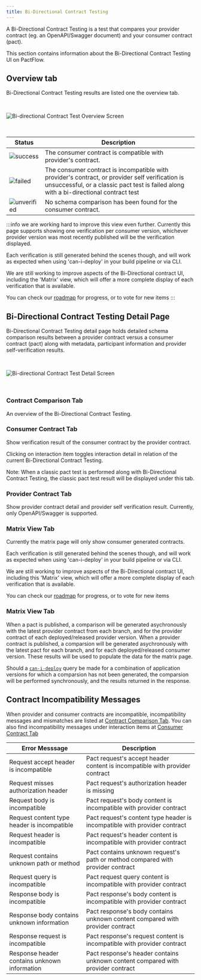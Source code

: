 ```yaml
---
title: Bi-Directional Contract Testing
---
```


A Bi-Directional Contract Testing is a test that compares your provider contract (eg. an OpenAPI/Swagger document) and your consumer contract (pact).

This section contains information about the Bi-Directional Contract Testing UI on PactFlow.

## Overview tab

Bi-Directional Contract Testing results are listed one the overview tab.

&nbsp;

![Bi-directional Contract Test Overview Screen](/ui/bdct-overview.png)

&nbsp;

<div class="status-table">

| Status | Description |
|-------------|-------------|
| ![success](/ui/success.png) | The consumer contract is compatible with provider's contract.|
| ![failed](/ui/failed.png) | The consumer contract is incompatible with provider's contract, or provider self verification is unsuccessful, or a classic pact test is failed along with a bi-directional contract test|
| ![unverified](/ui/unverified.png) | No schema comparison has been found for the consumer contract. |

</div>


:::info we are working hard to improve this view even further.
Currently this page supports showing one verification per consumer version, whichever provider version was most recently published will be the verification displayed.

Each verification is still generated behind the scenes though, and will work as expected when using 'can-i-deploy' in your build pipeline or via CLI.

We are still working to improve aspects of the Bi-Directional contract UI, including the 'Matrix' view, which will offer a more complete display of each verification that is available.

You can check our [roadmap](https://github.com/pactflow/roadmap/projects/1) for progress, or to vote for new items
:::

## Bi-Directional Contract Testing Detail Page

Bi-Directional Contract Testing detail page holds detailed schema comparison results between a provider contract versus a consumer contract (pact) along with metadata, participant information and provider self-verification results.

&nbsp;

![Bi-directional Contract Test Detail Screen](/ui/bdct-cross-comparison.png)

&nbsp;

### Contract Comparison Tab

An overview of the Bi-Directional Contract Testing.

### Consumer Contract Tab

Show verification result of the consumer contract by the provider contract.

Clicking on interaction item toggles interaction detail in relation of the current Bi-Directional Contract Testing.

Note: When a classic pact test is performed along with Bi-Directional Contract Testing, the classic pact test result will be displayed under this tab.

### Provider Contract Tab

Show provider contract detail and provider self verification result. Currently, only OpenAPI/Swagger is supported. 
### Matrix View Tab

Currently the matrix page will only show consumer generated contracts.

Each verification is still generated behind the scenes though, and will work as expected when using 'can-i-deploy' in your build pipeline or via CLI.

We are still working to improve aspects of the Bi-Directional contract UI, including this 'Matrix' view, which will offer a more complete display of each verification that is available.

You can check our [roadmap](https://github.com/pactflow/roadmap/projects/1) for progress, or to vote for new items

### Matrix View Tab

When a pact is published, a comparison will be generated asychronously with the latest provider contract from each branch, and for the provider contract of each deployed/released provider version. When a provider contract is published, a comparsion will be generated asychronously with the latest pact for each branch, and for each deployed/released consumer version. These results will be used to populate the data for the matrix page.

Should a [`can-i-deploy`](https://docs.pact.io/pact_broker/can_i_deploy) query be made for a combination of application versions for which a comparsion has not been generated, the comparsion will be performed synchronously, and the results returned in the response.

## Contract Incompatibility Messages

When provider and consumer contracts are incompatible, incompatibility messages and mismatches are listed at [Contract Comparison Tab](#contract-comparison-tab). You can also find incompatibility messages under interaction items at [Consumer Contract Tab](#consumer-contract-tab)

| Error Messsage | Description |
| ---------- | ----------- |
| Request accept header is incompatible | Pact request's accept header content is incompatible with provider contract |
| Request misses authorization header | Pact request's authorization header is missing |
| Request body is incompatible | Pact request's body content is incompatible with provider contract |
| Request content type header is incompatible | Pact request's content type header is incompatible with provider contract |
| Request header is incompatible | Pact request's header content is incompatible with provider contract|
| Request contains unknown path or method | Pact contains unknown request's path or method compared with provider contract |
| Request query is incompatible | Pact request query content is incompatible with provider contract |
| Response body is incompatible | Pact response's body content is incompatible with provider contract |
| Response body contains unknown information | Pact response's body contains unknown content compared with provider contract|
| Response request is incompatible | Pact response's request content is incompatible with provider contract|
| Response header contains unknown information | Pact response's header contains unknown content compared with provider contract |